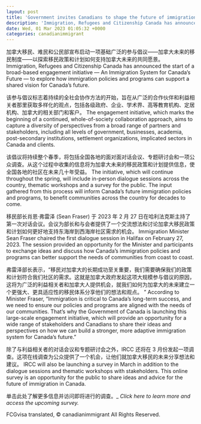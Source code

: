 ```yaml
---
layout: post
title: 'Government invites Canadians to shape the future of immigration'
description: 'Immigration, Refugees and Citizenship Canada has announced the start of a broad-based engagement initiative — An Immigration System for Canada’s Future — to explore how immigration policies and programs can support a shared vision for Canada’s future. The engagement initiative, which marks the beginning of a continued, whole-of-society collaboration approach, aims to capture a diversity […]'
date: Wed, 01 Mar 2023 01:05:32 +0000
categories: canadianimmigrant
---
```


加拿大移民、难民和公民部宣布启动一项基础广泛的参与倡议——加拿大未来的移民制度——以探索移民政策和计划如何支持加拿大未来的共同愿景。	Immigration, Refugees and Citizenship Canada has announced the start of a broad-based engagement initiative — An Immigration System for Canada’s Future — to explore how immigration policies and programs can support a shared vision for Canada’s future.
	
该参与倡议标志着持续的全社会协作方法的开始，旨在从广泛的合作伙伴和利益相关者那里获取多样化的观点，包括各级政府、企业、学术界、高等教育机构、定居机构、加拿大的相关部门和客户。	The engagement initiative, which marks the beginning of a continued, whole-of-society collaboration approach, aims to capture a diversity of perspectives from a broad range of partners and stakeholders, including all levels of government, businesses, academia, post-secondary institutions, settlement organizations, implicated sectors in Canada and clients.
	
该倡议将持续整个春季，将包括全国各地的面对面对话会议、专题研讨会和一项公众调查。从这个过程中收集的信息将为加拿大未来的移民政策和计划提供信息，使全国各地的社区在未来几十年受益。	The initiative, which will continue throughout the spring, will include in-person dialogue sessions across the country, thematic workshops and a survey for the public. The input gathered from this process will inform Canada’s future immigration policies and programs, to benefit communities across the country for decades to come.
	
移民部长肖恩·弗雷泽 (Sean Fraser) 于 2023 年 2 月 27 日在哈利法克斯主持了第一次对话会议。会议为部长和与会者提供了一个交流想法和讨论加拿大移民政策和计划如何更好地支持东海岸到西海岸社区需求的机会。	Immigration Minister Sean Fraser chaired the first dialogue session in Halifax on February 27, 2023. The session provided an opportunity for the Minister and participants to exchange ideas and discuss how Canada’s immigration policies and programs can better support the needs of communities from coast to coast.
	
弗雷泽部长表示，“移民对加拿大的长期成功至关重要，我们需要确保我们的政策和计划符合我们社区的需求。这就是加拿大政府发起这项大规模参与倡议的原因，这将为广泛的利益相关者和加拿大人提供机会，就我们如何为加拿大的未来建立一个更强大、更具适应性的移民体系分享他们的想法和观点。 ”	According to Minister Fraser, “Immigration is critical to Canada’s long-term success, and we need to ensure our policies and programs are aligned with the needs of our communities. That’s why the Government of Canada is launching this large-scale engagement initiative, which will provide an opportunity for a wide range of stakeholders and Canadians to share their ideas and perspectives on how we can build a stronger, more adaptive immigration system for Canada’s future.”
	
除了与利益相关者的对话会议和专题研讨会之外，IRCC 还将在 3 月份发起一项调查。这项在线调查为公众提供了一个机会，让他们就加拿大移民的未来分享想法和建议。	IRCC will also be launching a survey in March in addition to the dialogue sessions and thematic workshops with stakeholders. This online survey is an opportunity for the public to share ideas and advice for the future of immigration in Canada.
	
单击此处了解更多信息并访问即将进行的调查。_	_Click here to learn more and access the upcoming survey._

FCGvisa translated, © canadianimmigrant All Rights Reserved.
